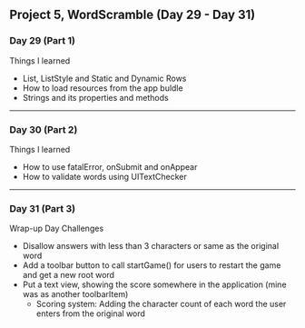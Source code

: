 ## Project 5, WordScramble (Day 29 - Day 31)

### Day 29 (Part 1)
Things I learned 
- List, ListStyle and Static and Dynamic Rows 
- How to load resources from the app buldle 
- Strings and its properties and methods
-----
### Day 30 (Part 2) 
Things I learned
- How to use fatalError, onSubmit and onAppear
- How to validate words using UITextChecker
------
### Day 31 (Part 3)
Wrap-up Day Challenges 
- Disallow answers with less than 3 characters or same as the original word
- Add a toolbar button to call startGame() for users to restart the game and get a new root word 
- Put a text view, showing the score somewhere in the application (mine was as another toolbarItem)
  - Scoring system: Adding the character count of each word the user enters from the original word
